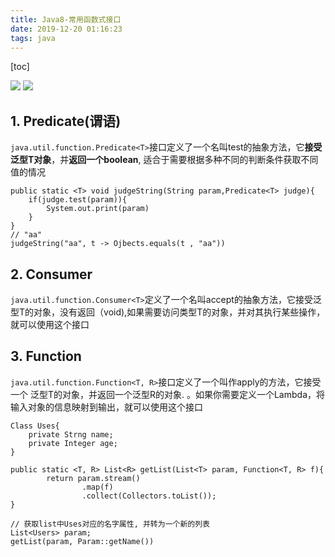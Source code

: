 ```yaml
---
title: Java8-常用函数式接口
date: 2019-12-20 01:16:23
tags: java
---
```


[toc]

![](https://mynoteimg.oss-cn-beijing.aliyuncs.com/20191220011454.png)
![](https://mynoteimg.oss-cn-beijing.aliyuncs.com/20191220011514.png)

## 1. Predicate(谓语)

`java.util.function.Predicate<T>`接口定义了一个名叫test的抽象方法，它**接受泛型T对象**，并**返回一个boolean**, 适合于需要根据多种不同的判断条件获取不同值的情况

```
public static <T> void judgeString(String param,Predicate<T> judge){
    if(judge.test(param)){
        System.out.print(param)
    }
}
// "aa"
judgeString("aa", t -> Ojbects.equals(t , "aa"))
```

## 2. Consumer

`java.util.function.Consumer<T>`定义了一个名叫accept的抽象方法，它接受泛型T的对象，没有返回（void),如果需要访问类型T的对象，并对其执行某些操作，就可以使用这个接口

## 3. Function

`java.util.function.Function<T, R>`接口定义了一个叫作apply的方法，它接受一个 泛型T的对象，并返回一个泛型R的对象. 。如果你需要定义一个Lambda，将输入对象的信息映射到输出，就可以使用这个接口

```
Class Uses{
    private Strng name;
    private Integer age;
}

public static <T, R> List<R> getList(List<T> param, Function<T, R> f){
        return param.stream()
                .map(f)
                .collect(Collectors.toList());
}

// 获取list中Uses对应的名字属性, 并转为一个新的列表
List<Users> param;
getList(param, Param::getName())

```